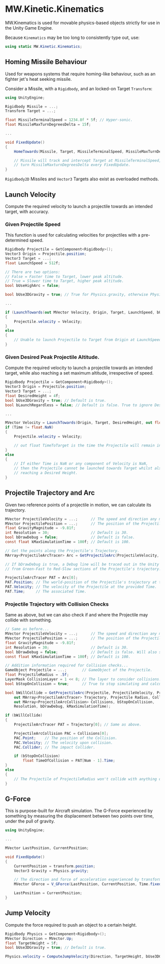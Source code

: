﻿# MW.Kinetic.Kinematics
MW.Kinematics is used for movable physics-based objects strictly for use in the Unity Game Engine.

Because `Kinematics` may be too long to consistently type out, use:
```cs
using static MW.Kinetic.Kinematics;
```

## Homing Missile Behaviour
Used for weapons systems that require homing-like behaviour, such as an fighter jet's heat seeking missile.

Consider a Missile, with a `Rigidbody`, and an locked-on Target `Transform`:
```cs
using UnityEngine;

Rigidbody Missile = ...;
Transform Target = ...;

float MissileTerminalSpeed = 1234.8f * 5f; // Hyper-sonic.
float MissileMaxTurnDegreesDelta = 15f;

...

void FixedUpdate()
{
	HomeTowards(Missile, Target, MissileTerminalSpeed, MissileMaxTurnDegreesDelta);

	// Missile will track and intercept Target at MissileTerminalSpeed, and can
	// turn MissileMaxturnDegreesDelta every FixedUpdate.
}
```
`Rigidbody2D` Missiles and `Vector3` Targets also exist as overloaded methods.

## Launch Velocity
Compute the required velocity to launch a projectile towards an intended target, with accuracy.

### Given Projectile Speed
This function is used for calculating velocities for projectiles with a pre-determined speed.
```cs
Rigidbody Projectile = GetComponent<Rigidbody>();
Vector3 Origin = Projectile.position;
Vector3 Target = ...;
float LaunchSpeed = 512f;

// There are two options:
// False = Faster time to Target, lower peak altitude.
// True = Slower time to Target, higher peak altitude.
bool bUseHighArc = false;

bool bUse3DGravity = true; // True for Physics.gravity, otherwise Physics2D.gravity. Default is true.

...

if (LaunchTowards(out MVector Velocity, Origin, Target, LaunchSpeed, bUseHighArc, bUse3DGravity))
{
	Projectile.velocity = Velocity;
}
else
{
	// Unable to launch Projectile to Target from Origin at LaunchSpeed.
}
```

### Given Desired Peak Projectile Altitude.
Compute the required velocity to launch a projectile towards an intended target, while also reaching a set maximum altitude, irrespective of speed.
```cs
Rigidbody Projectile = GetComponent<Rigidbody>();
Vector3 Origin = Projectile.position;
Vector3 Target = ...;
float DesiredHeight = 4f;
bool bUse3DGravity = true; // Default is true.
bool bLaunchRegardless = false; // Default is false. True to ignore Desired Height limitations.

...

MVector Velocity = LaunchTowards(Origin, Target, DesiredHeight, out float TimeToTarget, bUse3DGravity, bLaunchRegardless);
if (Time != float.NaN)
{
	Projectile.velocity = Velocity;

	// out float TimeToTarget is the time the Projectile will remain in the airborne.
}
else
{
	// If either Time is NaN or any component of Velocity is NaN,
	// then the Projectile cannot be launched towards Target whilst also 
	// reaching a Desired Height.
}
```

## Projectile Trajectory and Arc
Given two reference points of a projectile in motion, we can calculate its trajectory.
```cs
MVector ProjectileVelocity = ...;      // The speed and direction any moving object.
MVector ProjectilePosition = ...;      // The position of the Projectile.
float GravityMagnitude = -9.81f;
int Resolution = 30;                   // Default is 30.
bool bDrawDebug = false;               // Default is false.
const float kMaxSimulationTime = 100f; // Default is 100.

// Get the points along the Projectile's Trajectory.
MArray<ProjectileArcTracer> Arc = GetProjectileArc(ProjectileVelocity, ProjectilePosition, GravityMagnitude, Resolution, bDrawDebug, kMaxSimulationTime);

// If bDrawDebug is true, a Debug line will be traced out in the Unity Editor Viewport
// from Green-Fast to Red-Slow sections of the Projectile's trajectory.

ProjectileArcTracer PAT = Arc[0];
PAT.Position; // The world-position of the Projectile's trajectory at the provided Time.
PAT.Velocity; // The velocity of the Projectile at the provided Time.
PAT.Time;     // The associated Time.
```

### Projectile Trajectory with Collision Checks
Same as above, but we can also check if and where the Projectile may collide with something.
```cs
// Same as before...
MVector ProjectileVelocity = ...;      // The speed and direction any moving object.
MVector ProjectilePosition = ...;      // The position of the Projectile.
float GravityMagnitude = -9.81f;
int Resolution = 30;                   // Default is 30.
bool bDrawDebug = false;               // Default is false. Will also show Collisions.
const float kMaxSimulationTime = 100f; // Default is 100.

// Addition information required for Collision checks...
GameObject Projectile = ...;       // GameObject of the Projectile.
float ProjectileRadius = .5f;
LayerMask CollisionLayer = 1 << 8; // The layer to consider collisions.
bool bStopOnCollision = true;      // True to stop simulating and calculating the Projectile's trajectory. Default is true.

bool bWillCollide = GetProjectileArc(Projectile, ProjectileVelocity, ProjectilePosition, GravityMagnitude,
	out MArray<ProjectileArcTracer> Trajectory, Projectile Radius, CollisionLayer,
	out MArray<ProjectileArcCollision> Collisions, bStopOnCollision,
	Resolution, bDrawDebug, kMaxSimulationTime);

if (bWillCollide)
{
	ProjectileArcTracer PAT = Trajectory[0]; // Same as above.

	ProjectileArcCollision PAC = Collisions[0];
	PAC.Point;    // The position of the Collision.
	PAC.Velocity; // The velocity upon collision.
	PAC.Collider; // The impact Collider.

	if (bStopOnCollision)
		float TimeOfCollision = PAT[Num - 1].Time;
}
else
{
	// The Projectile of ProjectileRadius won't collide with anything of CollisionLayer.
}
```

## G-Force
This is purpose-built for Aircraft simulation.
The G-Force experienced by something by measuring the displacement between two points over time, under the pull of gravity.
```cs
using UnityEngine;

...

MVector LastPosition, CurrentPosition;

void FixedUpdate()
{
	CurrentPosition = transform.position;
	Vector3 Gravity = Physics.gravity;

	// The direction and force of acceleration experienced by transform.
	MVector GForce = V_GForce(LastPosition, CurrentPosition, Time.fixedDeltaTime, Gravity);

	LastPosition = CurrentPosition;
}
```

## Jump Velocity
Compute the force required to push an object to a certain height.
```cs
Rigidbody Physics = GetComponent<Rigidbody>();
MVector Direction = MVector.Up;
float TargetHeight = 5f;
bool bUse3DGravity = true; // Default is true.

Physics.velocity = ComputeJumpVelocity(Direction, TargetHeight, bUse3DGravity);
```